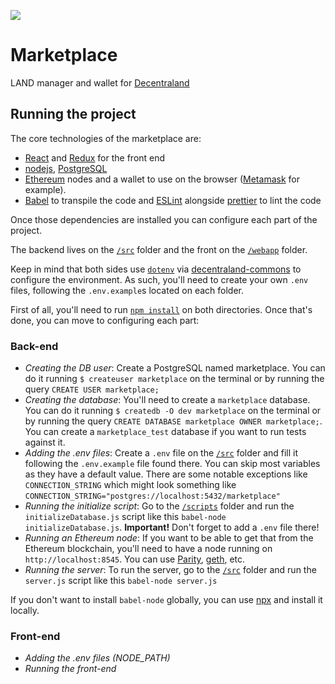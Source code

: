 ![](https://raw.githubusercontent.com/decentraland/web/gh-pages/img/decentraland.ico)

# Marketplace

LAND manager and wallet for [Decentraland](https://decentraland.org)

## Running the project

The core technologies of the marketplace are:
- [React](https://reactjs.org/) and [Redux](https://redux.js.org/) for the front end 
- [nodejs](https://nodejs.org/), [PostgreSQL](https://www.postgresql.org/)
- [Ethereum](https://www.ethereum.org/) nodes and a wallet to use on the browser ([Metamask](http://metamask.io/) for example).
- [Babel](https://babeljs.io/) to transpile the code and [ESLint](https://eslint.org/) alongside [prettier](https://prettier.io/) to lint the code

Once those dependencies are installed you can configure each part of the project.

The backend lives on the [`/src`](https://github.com/decentraland/marketplace/tree/master/src) folder and the front on the [`/webapp`](https://github.com/decentraland/marketplace/tree/master/webapp) folder.

Keep in mind that both sides use [`dotenv`](https://github.com/motdotla/dotenv) via [decentraland-commons](https://github.com/decentraland/commons) to configure the environment. As such, you'll need to create your own `.env` files, following the `.env.example`s located on each folder.

First of all, you'll need to run [`npm install`](https://docs.npmjs.com/cli/install) on both directories. Once that's done, you can move to configuring each part:

### Back-end

- _Creating the DB user_: Create a PostgreSQL named marketplace. You can do it running `$ createuser marketplace` on the terminal or by running the query `CREATE USER marketplace;`
- _Creating the database_: You'll need to create a `marketplace` database.  You can do it running `$ createdb -O dev marketplace` on the terminal or by running the query `CREATE DATABASE marketplace OWNER marketplace;`. You can create a `marketplace_test` database if you want to run tests against it.
- _Adding the .env files_: Create a `.env` file on the [`/src`](https://github.com/decentraland/marketplace/tree/master/src) folder and fill it following the `.env.example` file found there. You can skip most variables as they have a default value. There are some notable exceptions like `CONNECTION_STRING` which might look something like `CONNECTION_STRING="postgres://localhost:5432/marketplace"`
- _Running the initialize script_: Go to the [`/scripts`](https://github.com/decentraland/marketplace/tree/master/scripts) folder and run the `initializeDatabase.js` script like this `babel-node initializeDatabase.js`. **Important!** Don't forget to add a `.env` file there!
- _Running an Ethereum node_: If you want to be able to get that from the Ethereum blockchain, you'll need to have a node running on `http://localhost:8545`. You can use [Parity](https://www.parity.io/), [geth](https://github.com/ethereum/go-ethereum/wiki/geth), etc.
- _Running the server_: To run the server, go to the [`/src`](https://github.com/decentraland/marketplace/tree/master/src) folder and run the `server.js` script like this `babel-node server.js`

If you don't want to install `babel-node` globally, you can use [npx](https://www.npmjs.com/package/npx) and install it locally.

### Front-end

- _Adding the .env files (NODE_PATH)_
- _Running the front-end_
